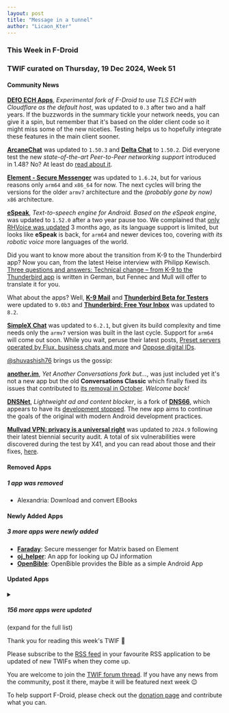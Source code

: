 ```yaml
---
layout: post
title: "Message in a tunnel"
author: "Licaon_Kter"
---
```


### This Week in F-Droid

### TWIF curated on Thursday, 19 Dec 2024, Week 51

#### Community News
**[DEfO ECH Apps](https://f-droid.org/packages/ie.defo.ech_apps)**, _Experimental fork of F-Droid to use TLS ECH with Cloudflare as the default host_, was updated to `0.3` after two and a half years. If the buzzwords in the summary tickle your network needs, you can give it a spin, but remember that it's based on the older client code so it might miss some of the new niceties. Testing helps us to hopefully integrate these features in the main client sooner.

**[ArcaneChat](https://f-droid.org/packages/chat.delta.lite)** was updated to `1.50.3` and **[Delta Chat](https://f-droid.org/packages/com.b44t.messenger)** to `1.50.2`. Did everyone test the new _state-of-the-art Peer-to-Peer networking support_ introduced in 1.48? No? At least do [read about it](https://delta.chat/en/2024-11-20-webxdc-realtime).

**[Element \- Secure Messenger](https://f-droid.org/packages/im.vector.app)** was updated to `1.6.24`, but for various reasons only `arm64` and `x86_64` for now. The next cycles will bring the versions for the older `armv7` architecture and the _(probably gone by now)_ `x86` architecture.

**[eSpeak](https://f-droid.org/packages/com.reecedunn.espeak)**, _Text-to-speech engine for Android. Based on the eSpeak engine_, was updated to `1.52.0` after a two year pause too. We complained that [only RHVoice was updated](https://f-droid.org/2024/09/05/twif.html#community-news) 3 months ago, as its language support is limited, but looks like **eSpeak** is back, for `arm64` and newer devices too, covering _with its robotic voice_ more languages of the world.

Did you want to know more about the transition from K-9 to the Thunderbird app? Now you can, from the latest Heise interview with Philipp Kewisch. [Three questions and answers: Technical change – from K-9 to the Thunderbird app](https://www.heise.de/news/Drei-Fragen-und-Antworten-Technischer-Wandel-von-der-K-9-zur-Thunderbird-App-10200412.html) is written in German, but Fennec and Mull will offer to translate it for you.

What about the apps? Well, **[K\-9 Mail](https://f-droid.org/packages/com.fsck.k9)** and **[Thunderbird Beta for Testers](https://f-droid.org/packages/net.thunderbird.android.beta)** were updated to `9.0b3` and **[Thunderbird: Free Your Inbox](https://f-droid.org/packages/net.thunderbird.android)** was updated to `8.2`.

**[SimpleX Chat](https://f-droid.org/packages/chat.simplex.app)** was updated to `6.2.1`, but given its build complexity and time needs only the `armv7` version was built in the last cycle. Support for `arm64` will come out soon. While you wait, peruse their latest posts, [Preset servers operated by Flux, business chats and more](https://simplex.chat/blog/20241210-simplex-network-v6-2-servers-by-flux-business-chats.html) and [Oppose digital IDs](https://simplex.chat/blog/20241218-oppose-digital-ids-they-break-law-lead-to-mass-scale-surveillance.html).

[@shuvashish76](https://forum.f-droid.org/u/shuvashish76) brings us the gossip:

**[another\.im](https://f-droid.org/packages/im.narayana.another)**, _Yet Another Conversations fork but\.\.\._, was just included yet it's not a new app but the old **Conversations Classic** which finally fixed its issues that contributed to [its removal in October](https://f-droid.org/2024/10/24/twif.html#community-news). _Welcome back!_

**[DNSNet](https://f-droid.org/packages/dev.clombardo.dnsnet)**, _Lightweight ad and content blocker_, is a fork of **[DNS66](https://f-droid.org/packages/org.jak_linux.dns66/)**, which appears to have its [development stopped](https://github.com/julian-klode/dns66/discussions/480). The new app aims to continue the goals of the original with modern Android development practices.

**[Mullvad VPN: privacy is a universal right](https://f-droid.org/packages/net.mullvad.mullvadvpn)** was updated to `2024.9` following their latest biennial security audit. A total of six vulnerabilities were discovered during the test by X41, and you can read about those and their fixes, [here](https://mullvad.net/en/blog/the-report-for-the-2024-security-audit-of-the-app-is-now-available).


#### Removed Apps
##### 1 app was removed
* Alexandria: Download and convert EBooks


#### Newly Added Apps
##### 3 more apps were newly added
* **[Faraday](https://f-droid.org/packages/pw.faraday.faraday)**: Secure messenger for Matrix based on Element
* **[oj\_helper](https://f-droid.org/packages/com.example.oj_helper)**: An app for looking up OJ information
* **[OpenBible](https://f-droid.org/packages/com.schwegelbin.openbible)**: OpenBible provides the Bible as a simple Android App


#### Updated Apps
<details markdown=1>
<summary><h5>156 more apps were updated</h5> (expand for the full list)</summary>

* **[8\-Bit Wonders](https://f-droid.org/packages/de.rainerhock.eightbitwonders)** was updated to `0.8.5`
* **[AF Weather Widget](https://f-droid.org/packages/net.gitsaibot.af)** was updated to `2.8`
* **[Amber](https://f-droid.org/packages/com.greenart7c3.nostrsigner)** was updated to `3.0.2`
* **[APM](https://f-droid.org/packages/com.noxplay.noxplayer)** was updated to `3.1.0`
* **[Arx Libertatis](https://f-droid.org/packages/com.arxlibertatis)** was updated to `1.3.5`
* **[aShell](https://f-droid.org/packages/in.sunilpaulmathew.ashell)** was updated to `v0.11`
* **[Aves Libre](https://f-droid.org/packages/deckers.thibault.aves.libre)** was updated to `1.11.20`
* **[AVNC](https://f-droid.org/packages/com.gaurav.avnc)** was updated to `2.7.0`
* **[BabbyPaint](https://f-droid.org/packages/dev.alexjyong.babbypaint)** was updated to `0.0.6`
* **[Bible Notify](https://f-droid.org/packages/com.correctsyntax.biblenotify)** was updated to `4.9.1`
* **[Bibleside](https://f-droid.org/packages/com.bibleside.bibleside)** was updated to `0.2.0-alpha`
* **[Breezy Weather](https://f-droid.org/packages/org.breezyweather)** was updated to `5.3.1_freenet`
* **[Capy Reader](https://f-droid.org/packages/com.capyreader.app)** was updated to `2024.12.1083`
* **[Cartes IGN](https://f-droid.org/packages/fr.ign.geoportail)** was updated to `3.1.29`
* **[Casio G\-Shock Smart Sync](https://f-droid.org/packages/org.avmedia.gshockGoogleSync)** was updated to `21.1`
* **[Catima — Loyalty Card Wallet](https://f-droid.org/packages/me.hackerchick.catima)** was updated to `2.34.1`
* **[Chaka Book Reader](https://f-droid.org/packages/net.timelegend.chaka.viewer.app)** was updated to `1.24.9a.11`
* **[Chance](https://f-droid.org/packages/com.github.jameshnsears.chance)** was updated to `1.4.0`
* **[Chip Defense](https://f-droid.org/packages/de.chadenas.cpudefense)** was updated to `1.50`
* **[ChordReader 2](https://f-droid.org/packages/org.hollowbamboo.chordreader2)** was updated to `2.4.0`
* **[Cirrus](https://f-droid.org/packages/org.woheller69.omweather)** was updated to `3.6`
* **[Citrine](https://f-droid.org/packages/com.greenart7c3.citrine)** was updated to `0.5.8`
* **[Ciyue](https://f-droid.org/packages/org.eu.mumulhl.ciyue)** was updated to `0.14.0`
* **[Clauncher](https://f-droid.org/packages/app.clauncher)** was updated to `v5.1.1`
* **[Clock](https://f-droid.org/packages/com.best.deskclock)** was updated to `2.11`
* **[ColorBlendr](https://f-droid.org/packages/com.drdisagree.colorblendr)** was updated to `v1.10.1`
* **[Cuppa \- Tea Timer](https://f-droid.org/packages/com.nathanatos.Cuppa)** was updated to `2.8.4`
* **[Currencies: Exchange Rate Calculator](https://f-droid.org/packages/de.salomax.currencies)** was updated to `1.22.5`
* **[DataBackup](https://f-droid.org/packages/com.xayah.databackup.foss)** was updated to `2.0.5`
* **[DeepL](https://f-droid.org/packages/com.example.deeplviewer)** was updated to `8.7`
* **[DigiAgriApp](https://f-droid.org/packages/org.digiagriapp)** was updated to `0.3.0`
* **[DuckDuckGo Privacy Browser](https://f-droid.org/packages/com.duckduckgo.mobile.android)** was updated to `5.221.0`
* **[Element X \- Secure Chat & Call](https://f-droid.org/packages/io.element.android.x)** was updated to `0.7.5`
* **[Enhanced Music Controller Lite](https://f-droid.org/packages/com.mkulesh.onpc)** was updated to `1.34`
* **[Ente Auth](https://f-droid.org/packages/io.ente.auth)** was updated to `4.1.6`
* **[Ente Photos \- Open source, end\-to\-end encrypted al](https://f-droid.org/packages/io.ente.photos.fdroid)** was updated to `0.9.71`
* **[EP Mobile](https://f-droid.org/packages/org.epstudios.epmobile)** was updated to `2.34.1`
* **[Fcitx5 \(Chewing Plugin\)](https://f-droid.org/packages/org.fcitx.fcitx5.android.plugin.chewing)** was updated to `0.1.0-0-g78c03d12`
* **[Fennec F\-Droid](https://f-droid.org/packages/org.mozilla.fennec_fdroid)** was updated to `133.0.3`
* **[FFShare](https://f-droid.org/packages/com.caydey.ffshare)** was updated to `1.3.3`
* **[Finamp](https://f-droid.org/packages/com.unicornsonlsd.finamp)** was updated to `0.6.25`
* **[Fitness Calendar](https://f-droid.org/packages/com.inky.fitnesscalendar)** was updated to `2024.12.1`
* **[floccus bookmark sync](https://f-droid.org/packages/org.handmadeideas.floccus)** was updated to `5.4.1`
* **[Forkgram](https://f-droid.org/packages/org.forkgram.messenger)** was updated to `11.5.3.0`
* **[Forkyz](https://f-droid.org/packages/app.crossword.yourealwaysbe.forkyz)** was updated to `59`
* **[Gallery](https://f-droid.org/packages/com.dot.gallery)** was updated to `3.1.0`
* **[Geto](https://f-droid.org/packages/com.android.geto)** was updated to `1.16.5`
* **[Godot Editor 3](https://f-droid.org/packages/org.godotengine.editor.v3)** was updated to `3.6.0.stable`
* **[Godot Editor 4](https://f-droid.org/packages/org.godotengine.editor.v4)** was updated to `4.3.0.stable`
* **[Grit](https://f-droid.org/packages/com.shub39.grit)** was updated to `1.3.5`
* **[gttrpg](https://f-droid.org/packages/com.feko.generictabletoprpg)** was updated to `1.2.1`
* **[Headwind MDM Agent](https://f-droid.org/packages/com.hmdm.launcher)** was updated to `6.13`
* **[Human Benchmark](https://f-droid.org/packages/io.github.printn.humanbenchmark)** was updated to `1.0.7`
* **[Husky](https://f-droid.org/packages/su.xash.husky)** was updated to `1.6.1`
* **[Immich](https://f-droid.org/packages/app.alextran.immich)** was updated to `1.122.2`
* **[Inner Breeze](https://f-droid.org/packages/io.naox.inbe)** was updated to `1.3.8`
* **[Invoice Ninja](https://f-droid.org/packages/com.invoiceninja.app)** was updated to `5.0.172`
* **[Jami](https://f-droid.org/packages/cx.ring)** was updated to `20241211-01`
* **[Jellyfin for Android TV](https://f-droid.org/packages/org.jellyfin.androidtv)** was updated to `0.18.2`
* **[Joplin](https://f-droid.org/packages/net.cozic.joplin)** was updated to `3.2.3`
* **[Journal](https://f-droid.org/packages/com.isaakhanimann.journal)** was updated to `9.2`
* **[Just \(Video\) Player](https://f-droid.org/packages/com.brouken.player)** was updated to `0.178`
* **[Key Mapper](https://f-droid.org/packages/io.github.sds100.keymapper)** was updated to `2.7.1`
* **[kitshn \(for Tandoor\)](https://f-droid.org/packages/de.kitshn.android)** was updated to `1.0.0-alpha.13`
* **[Klick'r \- Smart AutoClicker](https://f-droid.org/packages/com.buzbuz.smartautoclicker)** was updated to `3.1.1`
* **[Kotatsu](https://f-droid.org/packages/org.koitharu.kotatsu)** was updated to `7.7.1`
* **[LabNex for GitLab](https://f-droid.org/packages/com.labnex.app)** was updated to `2.0.0`
* **[Lissen: Audiobookshelf client](https://f-droid.org/packages/org.grakovne.lissen)** was updated to `1.1.19`
* **[Logger](https://f-droid.org/packages/com.logger.app)** was updated to `2.6.1`
* **[Lyrion](https://f-droid.org/packages/com.craigd.lmsmaterial.app)** was updated to `0.8.4`
* **[Material Notes](https://f-droid.org/packages/com.maelchiotti.localmaterialnotes)** was updated to `1.9.1`
* **[Meditation](https://f-droid.org/packages/com.nyxkn.meditation)** was updated to `1.5.0`
* **[MedTimer](https://f-droid.org/packages/com.futsch1.medtimer)** was updated to `1.12.3`
* **[Mill](https://f-droid.org/packages/com.calcitem.sanmill)** was updated to `5.8.1`
* **[Money Manager Ex](https://f-droid.org/packages/com.money.manager.ex)** was updated to `2024.12.10`
* **[MOROway App](https://f-droid.org/packages/de.moroway.oc)** was updated to `10.1.2`
* **[MRT Buddy](https://f-droid.org/packages/net.adhikary.mrtbuddy)** was updated to `0.0.22`
* **[Mull](https://f-droid.org/packages/us.spotco.fennec_dos)** was updated to `133.0.3`
* **[Mumla](https://f-droid.org/packages/se.lublin.mumla)** was updated to `3.6.14`
* **[MuPDF mini](https://f-droid.org/packages/com.artifex.mupdf.mini.app)** was updated to `1.25.2a`
* **[MuPDF viewer](https://f-droid.org/packages/com.artifex.mupdf.viewer.app)** was updated to `1.25.2a`
* **[Muse \- Text to Speech](https://f-droid.org/packages/io.github.kkoshin.muse)** was updated to `0.1.1`
* **[Musify](https://f-droid.org/packages/com.gokadzev.musify.fdroid)** was updated to `9.0.0`
* **[Neo Backup](https://f-droid.org/packages/com.machiav3lli.backup)** was updated to `8.3.10`
* **[NeoStumbler](https://f-droid.org/packages/xyz.malkki.neostumbler.fdroid)** was updated to `1.4.1`
* **[News Reader](https://f-droid.org/packages/livio.rssreader)** was updated to `1.0.7`
* **[Nextcloud Dev](https://f-droid.org/packages/com.nextcloud.android.beta)** was updated to `20241211`
* **[NextPush](https://f-droid.org/packages/org.unifiedpush.distributor.nextpush)** was updated to `2.0.0`
* **[NFCGate](https://f-droid.org/packages/de.tu_darmstadt.seemoo.nfcgate)** was updated to `2.4.4`
* **[NotallyX \- Quick Notes/Tasks](https://f-droid.org/packages/com.philkes.notallyx)** was updated to `6.2.2`
* **[ntodotxt](https://f-droid.org/packages/de.tnmgl.ntodotxt)** was updated to `0.12.1`
* **[Obtainium](https://f-droid.org/packages/dev.imranr.obtainium.fdroid)** was updated to `1.1.36`
* **[Odin](https://f-droid.org/packages/threads.server)** was updated to `3.4.2`
* **[Oinkoin](https://f-droid.org/packages/com.github.emavgl.piggybankpro)** was updated to `1.0.75`
* **[Open Sudoku](https://f-droid.org/packages/org.moire.opensudoku)** was updated to `4.2.0`
* **[OpenContacts](https://f-droid.org/packages/opencontacts.open.com.opencontacts)** was updated to `31.0`
* **[OpenMoneyBox](https://f-droid.org/packages/com.igisw.openmoneybox)** was updated to `3.5.1.2`
* **[OpenTracks](https://f-droid.org/packages/de.dennisguse.opentracks)** was updated to `v4.16.1`
* **[Orgro](https://f-droid.org/packages/com.madlonkay.orgro)** was updated to `1.49.4`
* **[Pagan](https://f-droid.org/packages/com.qfs.pagan)** was updated to `1.6.0`
* **[Password Generator](https://f-droid.org/packages/com.vecturagames.android.app.passwordgenerator)** was updated to `1.8.2`
* **[Persian Calendar](https://f-droid.org/packages/com.byagowi.persiancalendar)** was updated to `9.5.1`
* **[Petals](https://f-droid.org/packages/br.com.colman.petals)** was updated to `3.31.1`
* **[Phocid](https://f-droid.org/packages/org.sunsetware.phocid)** was updated to `20241212`
* **[Plant\-it](https://f-droid.org/packages/com.github.mdeluise.plantit)** was updated to `0.10.0`
* **[Play NotePad](https://f-droid.org/packages/com.mshdabiola.playnotepad.foss)** was updated to `1.3.4`
* **[Podcini\.R \- Podcast instrument](https://f-droid.org/packages/ac.mdiq.podcini.R)** was updated to `6.15.4`
* **[PTO \- Plaintext Organizer](https://f-droid.org/packages/de.ferreum.pto)** was updated to `3.2.2`
* **[PySolFC](https://f-droid.org/packages/org.lufebe16.pysolfc)** was updated to `3.1.2`
* **[QRAlarm](https://f-droid.org/packages/com.sweak.qralarm)** was updated to `2.2`
* **[Raccoon for Lemmy](https://f-droid.org/packages/com.livefast.eattrash.raccoonforlemmy.android)** was updated to `1.13.3`
* **[Reader for Selfoss](https://f-droid.org/packages/bou.amine.apps.readerforselfossv2.android)** was updated to `124123421-github`
* **[Retro Music](https://f-droid.org/packages/code.name.monkey.retromusic)** was updated to `6.2.0`
* **[RiMusic](https://f-droid.org/packages/it.fast4x.rimusic)** was updated to `0.6.64`
* **[RootlessJamesDSP](https://f-droid.org/packages/me.timschneeberger.rootlessjamesdsp)** was updated to `1.6.11`
* **[Saber](https://f-droid.org/packages/com.adilhanney.saber)** was updated to `0.25.3`
* **[Sapio](https://f-droid.org/packages/com.klee.sapio)** was updated to `1.6.1`
* **[Satunes](https://f-droid.org/packages/io.github.antoinepirlot.satunes)** was updated to `2.5.1`
* **[SD Maid 2/SE \- System Cleaner](https://f-droid.org/packages/eu.darken.sdmse)** was updated to `1.3.2-rc0`
* **[ShowCase](https://f-droid.org/packages/com.wirelessalien.android.moviedb)** was updated to `2.0`
* **[SimpleTextCrypt](https://f-droid.org/packages/com.aidinhut.simpletextcrypt)** was updated to `4.6`
* **[SiYuan](https://f-droid.org/packages/org.b3log.siyuan)** was updated to `3.1.15`
* **[SnapSaver](https://f-droid.org/packages/lying.fengfeng.snapsaver)** was updated to `0.6.0`
* **[Solon](https://f-droid.org/packages/com.odweta.solon)** was updated to `2.1`
* **[Spotube](https://f-droid.org/packages/oss.krtirtho.spotube)** was updated to `3.9.0`
* **[Squeeze Client](https://f-droid.org/packages/de.maniac103.squeezeclient)** was updated to `1.4`
* **[SshDaemon](https://f-droid.org/packages/com.daemon.ssh)** was updated to `2.1.21`
* **[Street­Complete](https://f-droid.org/packages/de.westnordost.streetcomplete)** was updated to `60.0`
* **[Swiss Bitcoin Pay](https://f-droid.org/packages/ch.swissbitcoinpay.checkout)** was updated to `2.2.4`
* **[Syncthing\-Fork](https://f-droid.org/packages/com.github.catfriend1.syncthingandroid)** was updated to `1.28.1.0`
* **[Tarnhelm](https://f-droid.org/packages/cn.ac.lz233.tarnhelm)** was updated to `1.6.6`
* **[taz](https://f-droid.org/packages/de.taz.android.app.free)** was updated to `1.10.0`
* **[TermuC](https://f-droid.org/packages/cn.rbc.termuc)** was updated to `0.1.5`
* **[The Life](https://f-droid.org/packages/org.hlwd.bible_multi_the_life)** was updated to `1.29.1`
* **[The One App](https://f-droid.org/packages/io.theoneapp)** was updated to `2.2.1`
* **[Thor](https://f-droid.org/packages/threads.thor)** was updated to `1.7.0`
* **[Thumb\-Key](https://f-droid.org/packages/com.dessalines.thumbkey)** was updated to `4.0.9`
* **[Tournant](https://f-droid.org/packages/eu.zimbelstern.tournant)** was updated to `2.9.0-fdroid`
* **[Tower Collector](https://f-droid.org/packages/info.zamojski.soft.towercollector)** was updated to `2.15.5`
* **[Trail Sense](https://f-droid.org/packages/com.kylecorry.trail_sense)** was updated to `6.6.1`
* **[Transportr \- Public Transit](https://f-droid.org/packages/de.grobox.liberario)** was updated to `2.2.3`
* **[TRIfA](https://f-droid.org/packages/com.zoffcc.applications.trifa)** was updated to `1.0.241`
* **[Träwelldroid](https://f-droid.org/packages/de.hbch.traewelling)** was updated to `2.17.2`
* **[Tusky](https://f-droid.org/packages/com.keylesspalace.tusky)** was updated to `27.0 beta 1`
* **[Tuta Calendar](https://f-droid.org/packages/de.tutao.calendar)** was updated to `256.241211.0`
* **[Unciv](https://f-droid.org/packages/com.unciv.app)** was updated to `4.14.14`
* **[Valv](https://f-droid.org/packages/se.arctosoft.vault)** was updated to `2.0.1`
* **[WG Tunnel](https://f-droid.org/packages/com.zaneschepke.wireguardautotunnel)** was updated to `3.6.4`
* **[whoBIRD](https://f-droid.org/packages/org.woheller69.whobird)** was updated to `3.7`
* **[Wikipedia](https://f-droid.org/packages/org.wikipedia)** was updated to `r/2.7.50514-r-2024-12-11`
* **[WikiReader](https://f-droid.org/packages/org.nsh07.wikireader)** was updated to `1.8.2`
* **[XiVPN](https://f-droid.org/packages/io.github.exclude0122.xivpn)** was updated to `1.1.1`
* **[Xtra](https://f-droid.org/packages/com.github.andreyasadchy.xtra)** was updated to `2.40.1`
* **[yetCalc](https://f-droid.org/packages/yetzio.yetcalc)** was updated to `2.0.4`
* **[Zimly S3 Backup](https://f-droid.org/packages/app.zimly.backup)** was updated to `1.6.2`
* **[µLauncher](https://f-droid.org/packages/de.jrpie.android.launcher)** was updated to `j-0.0.18`

</details>

Thank you for reading this week's TWIF 🙂

Please subscribe to the [RSS feed](https://f-droid.org/news/) in your favourite RSS application to be updated of new TWIFs when they come up.

You are welcome to join the [TWIF forum thread](https://forum.f-droid.org/t/new-twif-submission-thread/23546). If you have any news from the community, post it there, maybe it will be featured next week 😉

To help support F-Droid, please check out the [donation page](https://f-droid.org/donate/) and contribute what you can.

